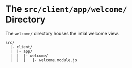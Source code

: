 # The `src/client/app/welcome/` Directory

The `welcome/` directory houses the intial welcome view.

```
src/
  |- client/
  |  |- app/
  |  |  |- welcome/
  |  |  |   |- welcome.module.js
```


